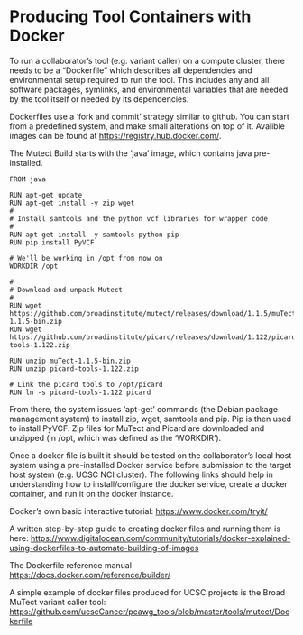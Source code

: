 
Producing Tool Containers with Docker
=====================================

To run a collaborator’s tool (e.g. variant caller) on a compute cluster, there needs to be a “Dockerfile” which describes all dependencies and environmental setup required to run the tool.  This includes any and all software packages, symlinks, and environmental variables that are needed by the tool itself or needed by its dependencies.  

Dockerfiles use a ‘fork and commit’ strategy similar to github. You can start from a predefined system, and make small alterations on top of it. Avalible images can be found at https://registry.hub.docker.com/.

The Mutect Build starts with the ‘java’ image, which contains java pre-installed.

```
FROM java

RUN apt-get update
RUN apt-get install -y zip wget
#
# Install samtools and the python vcf libraries for wrapper code
#
RUN apt-get install -y samtools python-pip
RUN pip install PyVCF

# We'll be working in /opt from now on
WORKDIR /opt

#
# Download and unpack Mutect
#
RUN wget https://github.com/broadinstitute/mutect/releases/download/1.1.5/muTect-1.1.5-bin.zip
RUN wget https://github.com/broadinstitute/picard/releases/download/1.122/picard-tools-1.122.zip

RUN unzip muTect-1.1.5-bin.zip
RUN unzip picard-tools-1.122.zip

# Link the picard tools to /opt/picard
RUN ln -s picard-tools-1.122 picard
```
From there, the system issues ‘apt-get’ commands (the Debian package management system) to install zip, wget, samtools and pip. Pip is then used to install PyVCF. Zip files for MuTect and Picard are downloaded and unzipped (in /opt, which was defined as the ‘WORKDIR’).

Once a docker file is built it should be tested on the collaborator’s local host system using a pre-installed Docker service before submission to the target host system (e.g. UCSC NCI cluster).  The following links should help in understanding how to install/configure the docker service, create a docker container, and run it on the docker instance.

Docker’s own basic interactive tutorial:
https://www.docker.com/tryit/

A written step-by-step guide to creating docker files and running them is here:
https://www.digitalocean.com/community/tutorials/docker-explained-using-dockerfiles-to-automate-building-of-images

The Dockerfile reference manual
https://docs.docker.com/reference/builder/

A simple example of docker files produced for UCSC projects is the Broad MuTect variant caller tool:
https://github.com/ucscCancer/pcawg_tools/blob/master/tools/mutect/Dockerfile
